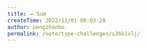 ```yaml
---
title: ➖ Sum
createTime: 2022/12/01 08:03:28
author: pengzhanbo
permalink: /note/type-challenges/s26b1vlj/
---
```

